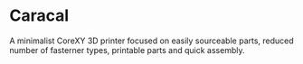 # Caracal
A minimalist CoreXY 3D printer focused on easily sourceable parts, reduced number of fasterner types, printable parts and quick assembly.
